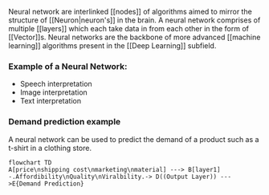 Neural network are interlinked [[nodes]] of algorithms aimed to mirror the structure of [[Neuron|neuron's]] in the brain. A neural network comprises of multiple [[layers]] which each take data in from each other in the form of [[Vector]]s. Neural networks are the backbone of more advanced [[machine learning]] algorithms present in the [[Deep Learning]] subfield.

### Example of a Neural Network:
* Speech interpretation
* Image interpretation
* Text interpretation

### Demand prediction example
A neural network can be used to predict the demand of a product such as a t-shirt in a clothing store. 
```mermaid
flowchart TD
A[price\nshipping cost\nmarketing\nmaterial] ---> B[layer1] -.Affordibility\nQuality\nViralbility.-> D((Output Layer)) --->E{Demand Prediction}
```

